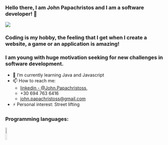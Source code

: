 ### Hello there, I am John Papachristos and I am a software developer! 👋
![](https://visitor-badge.laobi.icu/badge?page_id=JohnPapachristos.JohnPapachristos)
### Coding is my hobby, the feeling that Ι get when I create a website, a game or an application is amazing!

### I am young with huge motivation seeking for new challenges in software development.

- 🌱 I’m currently learning Java and Javascript
- 📫 How to reach me: 
  * [linkedin - @John.Papachristoss](linkedin.com/in/john-papachristos-a7b620218), 
  * +30 694 763 6416
  * john.papachristoss@gmail.com
- ⚡ Personal interest: Street lifting


### Programming languages:

<img src="https://user-images.githubusercontent.com/88382457/128032462-1ee216c1-c55e-492e-8f58-08c92562d22f.png" width="10%" />


